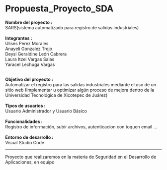 # Propuesta_Proyecto_SDA


<strong>Nombre del proyecto   : </strong><br>SARS(sistema automatizado para registro de salidas industriales)<br>
<br>
<strong>Integrantes           : </strong><br>Ulises Perez Morales  <br>
                         Anayeli Gonzalez Trejo<br>
                         Deysi Geraldine León Cabrera<br>
                         Laura Itzel Vargas Salas<br>
                         Yaracel Lechuga Vargas<br><br>

<strong>Objetivo del proyecto :</strong><br> Automatizar el registro para las salidas industriales mediante el uso de un sitio web (Implementar u optimizar algún proceso de mejora dentro de la Universidad Tecnológica de Xicotepec de Juárez)<br>
<br>
<strong>Tipos de usuarios     : </strong><br>Usuario Administrador y Usuario Básico<br> 
<br>
<strong>Funcionalidades       : </strong><br>Registro de información, subir archivos, autenticacion con toquen email ...<br>
<br>
<strong>Entorno de desarrollo :</strong><br> Visual Studio Code

<hr>
Proyecto que realizaremos en la materia de Seguridad en el Desarrollo de Aplicaciones, en equipo
